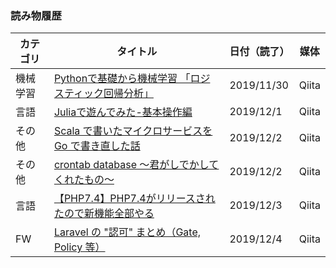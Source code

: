 ### 読み物履歴

| カテゴリ | タイトル | 日付（読了） | 媒体 |
|----------|----------|--------|--------|
|機械学習|[Pythonで基礎から機械学習 「ロジスティック回帰分析」](https://qiita.com/karaage0703/items/417934d82ac3c3c5f70e#_reference-742d1ee9c06a7dadd096)|2019/11/30|Qiita|
|言語|[Juliaで遊んでみた-基本操作編](https://qiita.com/HiroyukiTachikawa/items/f4c7a620987a45b0429b)|2019/12/1|Qiita|
|その他|[Scala で書いたマイクロサービスを Go で書き直した話](https://tech.jxpress.net/entry/2019/12/02/071352)|2019/12/2|Qiita|
|その他|[crontab database ～君がしでかしてくれたもの～](https://qiita.com/raki/items/8aab477b4d64c7e7610e)|2019/12/2|Qiita|
|言語|[【PHP7.4】PHP7.4がリリースされたので新機能全部やる](https://qiita.com/rana_kualu/items/50f9f5735321fe995ff5)|2019/12/3|Qiita|
|FW|[Laravel の "認可" まとめ（Gate, Policy 等）](https://qiita.com/tomoeine/items/f92de7d035e0fe8e7362)|2019/12/4|Qiita|
